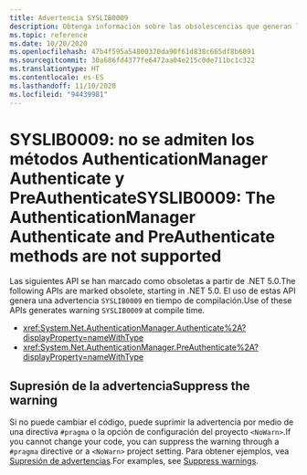 ```yaml
---
title: Advertencia SYSLIB0009
description: Obtenga información sobre las obsolescencias que generan la advertencia en tiempo de compilación SYSLIB0009.
ms.topic: reference
ms.date: 10/20/2020
ms.openlocfilehash: 47b4f595a54800370da90f61d838c665df8b6091
ms.sourcegitcommit: 30a686fd4377fe6472aa04e215c0de711bc1c322
ms.translationtype: HT
ms.contentlocale: es-ES
ms.lasthandoff: 11/10/2020
ms.locfileid: "94439981"
---
```

# <a name="syslib0009-the-authenticationmanager-authenticate-and-preauthenticate-methods-are-not-supported"></a><span data-ttu-id="696cb-103">SYSLIB0009: no se admiten los métodos AuthenticationManager Authenticate y PreAuthenticate</span><span class="sxs-lookup"><span data-stu-id="696cb-103">SYSLIB0009: The AuthenticationManager Authenticate and PreAuthenticate methods are not supported</span></span>

<span data-ttu-id="696cb-104">Las siguientes API se han marcado como obsoletas a partir de .NET 5.0.</span><span class="sxs-lookup"><span data-stu-id="696cb-104">The following APIs are marked obsolete, starting in .NET 5.0.</span></span> <span data-ttu-id="696cb-105">El uso de estas API genera una advertencia `SYSLIB0009` en tiempo de compilación.</span><span class="sxs-lookup"><span data-stu-id="696cb-105">Use of these APIs generates warning `SYSLIB0009` at compile time.</span></span>

- <xref:System.Net.AuthenticationManager.Authenticate%2A?displayProperty=nameWithType>
- <xref:System.Net.AuthenticationManager.PreAuthenticate%2A?displayProperty=nameWithType>

## <a name="suppress-the-warning"></a><span data-ttu-id="696cb-106">Supresión de la advertencia</span><span class="sxs-lookup"><span data-stu-id="696cb-106">Suppress the warning</span></span>

<span data-ttu-id="696cb-107">Si no puede cambiar el código, puede suprimir la advertencia por medio de una directiva `#pragma` o la opción de configuración del proyecto `<NoWarn>`.</span><span class="sxs-lookup"><span data-stu-id="696cb-107">If you cannot change your code, you can suppress the warning through a `#pragma` directive or a `<NoWarn>` project setting.</span></span> <span data-ttu-id="696cb-108">Para obtener ejemplos, vea [Supresión de advertencias](syslib-obsoletions.md#suppress-warnings).</span><span class="sxs-lookup"><span data-stu-id="696cb-108">For examples, see [Suppress warnings](syslib-obsoletions.md#suppress-warnings).</span></span>
